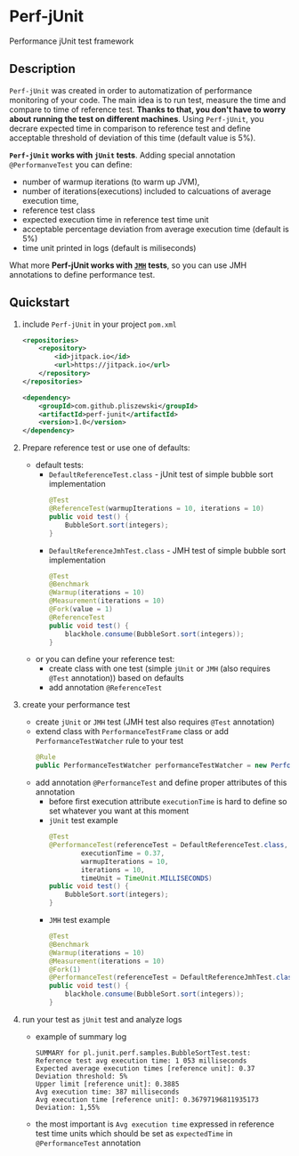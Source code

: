 # Perf-jUnit
Performance jUnit test framework

## Description
```Perf-jUnit``` was created in order to automatization of performance monitoring of your code. The main idea is to run test, measure the time and compare to time of reference test. **Thanks to that, you don't have to worry about running the test on different machines**. Using ```Perf-jUnit```, you decrare expected time in comparison to reference test and define acceptable threshold of deviation of this time (default value is 5%).  

**```Perf-jUnit``` works with ```jUnit``` tests**. Adding special annotation ```@PerformanveTest``` you can define:
- number of warmup iterations (to warm up JVM),
- number of iterations(executions) included to calcuations of average execution time,
- reference test class
- expected execution time in reference test time unit
- acceptable percentage deviation from average execution time (default is 5%)
- time unit printed in logs (default is miliseconds)

What more **Perf-jUnit works with [```JMH```](http://openjdk.java.net/projects/code-tools/jmh/) tests**, so you can use JMH annotations to define performance test.
## Quickstart


1) include ```Perf-jUnit``` in your project ```pom.xml```
    ```xml
    <repositories>
    	<repository>
    	    <id>jitpack.io</id>
    	    <url>https://jitpack.io</url>
    	</repository>
    </repositories>
    ```
    ```xml
    <dependency>
        <groupId>com.github.pliszewski</groupId>
        <artifactId>perf-junit</artifactId>
        <version>1.0</version>
    </dependency>
    ```

	
2) Prepare reference test or use one of defaults:
	* default tests:
		- ```DefaultReferenceTest.class``` - jUnit test of simple bubble sort implementation
        	```java
        	@Test
    		@ReferenceTest(warmupIterations = 10, iterations = 10)
    		public void test() {
    			BubbleSort.sort(integers);
    		}
        	```
		- ```DefaultReferenceJmhTest.class``` - JMH test of simple bubble sort implementation
        	```java
            @Test
			@Benchmark
			@Warmup(iterations = 10)
			@Measurement(iterations = 10)
			@Fork(value = 1)
			@ReferenceTest
			public void test() {
				blackhole.consume(BubbleSort.sort(integers));
			}
			```
	* or you can define your reference test:
		- create class with one test (simple ```jUnit``` or ```JMH``` (also requires ```@Test``` annotation)) based on defaults
		- add annotation ```@ReferenceTest```

3) create your performance test
	* create ```jUnit``` or ```JMH``` test (JMH test also requires ```@Test``` annotation)
	* extend class with ```PerformanceTestFrame``` class or add ```PerformanceTestWatcher``` rule to your test 
    	```java
        @Rule
        public PerformanceTestWatcher performanceTestWatcher = new PerformanceTestWatcher();
        ```
	* add annotation ```@PerformanceTest``` and define proper attributes of this annotation
		- before first execution attribute ```executionTime``` is hard to define so set whatever you want at this moment
		- ```jUnit``` test example
    		```java
    		@Test
    		@PerformanceTest(referenceTest = DefaultReferenceTest.class,
    				executionTime = 0.37,
    				warmupIterations = 10,
    				iterations = 10,
    				timeUnit = TimeUnit.MILLISECONDS)
    		public void test() {
    			BubbleSort.sort(integers);
    		}
            ```
		- ```JMH``` test example
            ```java			
            @Test
            @Benchmark
            @Warmup(iterations = 10)
            @Measurement(iterations = 10)
            @Fork(1)
            @PerformanceTest(referenceTest = DefaultReferenceJmhTest.class, executionTime = 0.36)
            public void test() {
            	blackhole.consume(BubbleSort.sort(integers));
            }
            ```	
4) run your test as ```jUnit``` test and analyze logs 
	- example of summary log
	    ```
		SUMMARY for pl.junit.perf.samples.BubbleSortTest.test:
		Reference test avg execution time: 1 053 milliseconds
		Expected average execution times [reference unit]: 0.37
		Deviation threshold: 5%
		Upper limit [reference unit]: 0.3885
		Avg execution time: 387 milliseconds
		Avg execution time [reference unit]: 0.36797196811935173
		Deviation: 1,55%
		```
	- the most important is ```Avg execution time``` expressed in reference test time units which should be set as ```expectedTime``` in ```@PerformanceTest``` annotation	


	